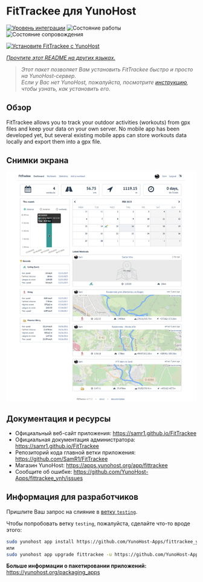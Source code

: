 <!--
Важно: этот README был автоматически сгенерирован <https://github.com/YunoHost/apps/tree/master/tools/readme_generator>
Он НЕ ДОЛЖЕН редактироваться вручную.
-->

# FitTrackee для YunoHost

[![Уровень интеграции](https://apps.yunohost.org/badge/integration/fittrackee)](https://ci-apps.yunohost.org/ci/apps/fittrackee/)
![Состояние работы](https://apps.yunohost.org/badge/state/fittrackee)
![Состояние сопровождения](https://apps.yunohost.org/badge/maintained/fittrackee)

[![Установите FitTrackee с YunoHost](https://install-app.yunohost.org/install-with-yunohost.svg)](https://install-app.yunohost.org/?app=fittrackee)

*[Прочтите этот README на других языках.](./ALL_README.md)*

> *Этот пакет позволяет Вам установить FitTrackee быстро и просто на YunoHost-сервер.*  
> *Если у Вас нет YunoHost, пожалуйста, посмотрите [инструкцию](https://yunohost.org/install), чтобы узнать, как установить его.*

## Обзор

FitTrackee allows you to track your outdoor activities (workouts) from gpx files and keep your data on your own server.
No mobile app has been developed yet, but several existing mobile apps can store workouts data locally and export them into a gpx file.


## Снимки экрана

![Снимок экрана FitTrackee](./doc/screenshots/screenshot-fittrackee.png)

## Документация и ресурсы

- Официальный веб-сайт приложения: <https://samr1.github.io/FitTrackee>
- Официальная документация администратора: <https://samr1.github.io/FitTrackee>
- Репозиторий кода главной ветки приложения: <https://github.com/SamR1/FitTrackee>
- Магазин YunoHost: <https://apps.yunohost.org/app/fittrackee>
- Сообщите об ошибке: <https://github.com/YunoHost-Apps/fittrackee_ynh/issues>

## Информация для разработчиков

Пришлите Ваш запрос на слияние в [ветку `testing`](https://github.com/YunoHost-Apps/fittrackee_ynh/tree/testing).

Чтобы попробовать ветку `testing`, пожалуйста, сделайте что-то вроде этого:

```bash
sudo yunohost app install https://github.com/YunoHost-Apps/fittrackee_ynh/tree/testing --debug
или
sudo yunohost app upgrade fittrackee -u https://github.com/YunoHost-Apps/fittrackee_ynh/tree/testing --debug
```

**Больше информации о пакетировании приложений:** <https://yunohost.org/packaging_apps>
